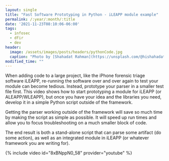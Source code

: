```yaml
---
layout: single
title: "Fast Software Prototyping in Python - iLEAPP module example"
permalink: /:year/:month/:title
date: '2021-11-23T08:10:06-06:00'
tags:
  - infosec
  - dfir
  - dev
header:
  image: /assets/images/posts/headers/pythonCode.jpg
  caption: "Photo by [Shahadat Rahman](https://unsplash.com/@hishahadat?utm_source=unsplash&utm_medium=referral&utm_content=creditCopyText) on [Unsplash](https://unsplash.com/s/photos/fast?utm_source=unsplash&utm_medium=referral&utm_content=creditCopyText)"
modified_time: ""
---
```


When adding code to a large project, like the iPhone forensic triage software iLEAPP, re-running the software over and over again to test your module can become tedious. Instead, prototype your parser in a smaller test file first. This video shows how to start prototyping a module for iLEAPP (or ALEAPP/WLEAPP), but once you have your idea and the libraries you need, develop it in a simple Python script outside of the framework.

Getting the parser working outside of the framework will save so much time by making the script as simple as possible. It will speed up run times and allow you to focus troubleshooting on a much smaller block of code.

The end result is both a stand-alone script that can parse some artifact (do some action), as well as an integrated module in iLEAPP (or whatever framework you are writing for).

{% include video id="8xBNppN0_58" provider="youtube" %}